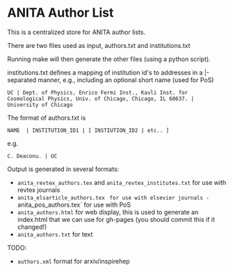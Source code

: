 # ANITA Author List

This is a centralized store for ANITA author lists. 

There are two files used as input, authors.txt and institutions.txt

Running make will then generate the other files (using a python script). 

institutions.txt defines a mapping of institution id's to addresses in a |-separated manner, e.g., including an optional short name (used for PoS) 

`UC | Dept. of Physics, Enrico Fermi Inst., Kavli Inst. for Cosmological Physics, Univ. of Chicago, Chicago, IL 60637. | University of Chicago` 


The format of authors.txt is 


`NAME  | INSTITUTION_ID1 | [ INSTIUTION_ID2 | etc.. ] `

e.g. 

`C. Deaconu. | UC`


Output is generated in several formats: 

  - `anita_revtex_authors.tex` and `anita_revtex_institutes.txt` for use with revtex journals
  - `anita_elsarticle_authors.tex` ` for use with elsevier journals
  -` anita_pos_authors.tex` for use with PoS 
  - `anita_authors.html` for web display, this is used to generate an index.html that we can use for gh-pages (you should commit this if it changed!) 
  - `anita_authors.txt` for text

TODO:
  - `authors.xml` format for arxiv/inspirehep












